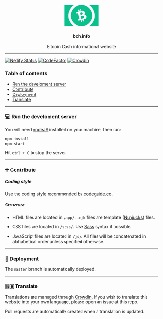 <div align="center">
  <img src="app/static/img/bitcoin-cash-logo-flag.svg" height="70">
  <h4><a href="https://bch.info" target="_blank">bch.info</a></h4>
  <p>Bitcoin Cash informational website</p>
</div>

<hr>

[![Netlify Status](https://api.netlify.com/api/v1/badges/52d9f701-354f-4e58-9223-d4da49906174/deploy-status)](https://app.netlify.com/sites/bch/deploys) [![CodeFactor](https://www.codefactor.io/repository/github/bchinfo/bch.info/badge)](https://www.codefactor.io/repository/github/bchinfo/bch.info) [![Crowdin](https://badges.crowdin.net/bchinfo/localized.svg)](https://crowdin.com/project/bchinfo)

### Table of contents

- [Run the develoment server](#-run-the-develoment-server)
- [Contribute](#-contribute)
- [Deployment](#-deployment)
- [Translate](#-translate)

<hr>

### 💻 Run the develoment server

You will need [nodeJS](https://nodejs.org/en/) installed on your machine, then run:

```shell
npm install
npm start
```

Hit `ctrl + C` to stop the server.

<hr>

### ➕ Contribute

##### Coding style

Use the coding style recommended by [codeguide.co](https://codeguide.co).

##### Structure

- HTML files are located in `/app/`. `.njk` files are template ([Nunjucks](https://mozilla.github.io/nunjucks/)) files.

- CSS files are located in `/scss/`. Use [Sass](https://sass-lang.com) syntax if possible.

- JavaScript files are located in `/js/`. All files will be concatenated in alphabetical order unless specified otherwise.

<hr>

### 🚀 Deployment

The `master` branch is automatically deployed.

<hr>

### 🇬🇧 Translate

Translations are managed through [Crowdin](https://crowdin.com/project/bchinfo). If you wish to translate this website into your own language, please open an issue at this repo.

Pull requests are automatically created when a translation is updated.
